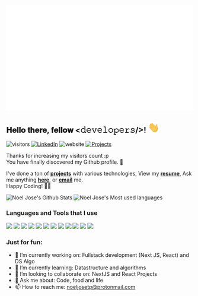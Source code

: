 
<img src="https://github.com/noel-jose/noel-jose/blob/main/grab-landingpage.gif">

<h2> 𝐇𝐞𝐥𝐥𝐨 𝐭𝐡𝐞𝐫𝐞, 𝐟𝐞𝐥𝐥𝐨𝐰 <𝚍𝚎𝚟𝚎𝚕𝚘𝚙𝚎𝚛𝚜/>! <img src="https://github.com/noel-jose/noel-jose/blob/main/gifs/Hi.gif" width="30px"> </h2>

<div align="center" width="50">



</div>

![visitors](https://visitor-badge.glitch.me/badge?page_id=noel-jose.noel-jose)
<a href="https://www.linkedin.com/in/noel-jose-t-p-97527618b/" target="_blank"><img src="https://img.shields.io/badge/LinkedIn-%230077B5.svg?&style=flat-square&logo=linkedin&logoColor=white" alt="LinkedIn"></a>
<img src="https://img.shields.io/static/v1?label=Website&message=noel-jose.github.io&color=%230076D6&style=flat-square&logo=internet-explorer&logoColor=%230076D6" alt="website"/>
</a>
<a href="https://github.com/noel-jose/" target="_blank">
<img src="https://img.shields.io/badge/Projects-7-yellow?&style=flat-square" alt="Projects"/>
</a>
<br>

Thanks for increasing my visitors count :p  <br>
You have finally discovered my Github profile. 👋
<br>


I've done a ton of **[projects](https://github.com/noel-jose/)** with various technologies, 
View my **[resume]()**, 
Ask me anything **[here](https://github.com/noel-jose/noel-jose/issues/new)**, 
or **[email](mailto:noeljosetp@protonmail.com)** me. 
<br>
Happy Coding! 💪🏽 <br>


<img src="https://github-readme-stats.vercel.app/api?username=noel-jose&theme=blue-green" alt="Noel Jose's Github Stats">
<img src="https://github-readme-stats.vercel.app/api/top-langs/?username=noel-jose&theme=blue-green" alt="Noel Jose's Most used languages">




<h3><strong>Languages and Tools that I use</strong></h3>  

<code><img height="20" src="https://img.shields.io/badge/Python-3776AB?style=for-the-badge&logo=python&logoColor=white"></code>
<code><img height="20" src="https://img.shields.io/badge/HTML-239120?style=for-the-badge&logo=html5&logoColor=white"></code>
<code><img height="20" src="https://img.shields.io/badge/CSS-239120?&style=for-the-badge&logo=css3&logoColor=white"></code>
<code><img height="20" src="https://img.shields.io/badge/JavaScript-F7DF1E?style=for-the-badge&logo=javascript&logoColor=black"></code>
<code><img height="20" src="https://img.shields.io/badge/Node.js-43853D?style=for-the-badge&logo=node.js&logoColor=white"></code>
<code><img height="20" src="https://img.shields.io/badge/C%2B%2B-00599C?style=for-the-badge&logo=c%2B%2B&logoColor=white"></code>
<code><img height="20" src="https://img.shields.io/badge/Java-ED8B00?style=for-the-badge&logo=java&logoColor=white"></code>
<code><img height="20" src="https://img.shields.io/badge/React-20232A?style=for-the-badge&logo=react&logoColor=61DAFB"></code>
<code><img height="20" src="https://img.shields.io/badge/Bootstrap-563D7C?style=for-the-badge&logo=bootstrap&logoColor=white"></code>
<code><img height="20" src="https://img.shields.io/badge/Laravel-FF2D20?style=for-the-badge&logo=laravel&logoColor=white"></code>
<code><img height="20" src="https://img.shields.io/badge/MySQL-00000F?style=for-the-badge&logo=mysql&logoColor=white"></code>
<code><img height="20" src="https://img.shields.io/badge/Netlify-00C7B7?style=for-the-badge&logo=netlify&logoColor=white"></code>
<div align="center">

</div>
<h3><strong>Just for fun:</strong></h3>

- 🔭 I’m currently working on: Fullstack development (Next JS, React) and DS Algo
- 🌱 I’m currently learning: Datastructure and algorithms
- 👯 I’m looking to collaborate on: NextJS and React Projects
- 💬 Ask me about: Code, food and life
- 📫 How to reach me: noeljosetp@protonmail.com

<br>
